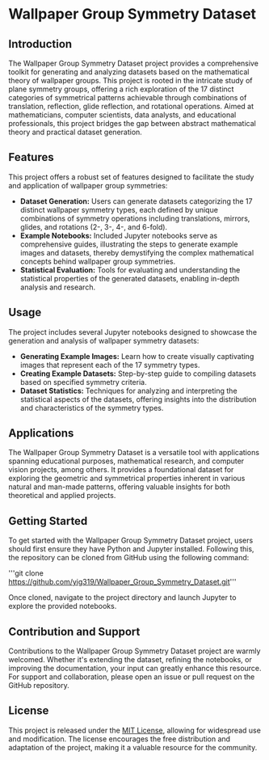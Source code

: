 # Wallpaper Group Symmetry Dataset

## Introduction
The Wallpaper Group Symmetry Dataset project provides a comprehensive toolkit for generating and analyzing datasets based on the mathematical theory of wallpaper groups. This project is rooted in the intricate study of plane symmetry groups, offering a rich exploration of the 17 distinct categories of symmetrical patterns achievable through combinations of translation, reflection, glide reflection, and rotational operations. Aimed at mathematicians, computer scientists, data analysts, and educational professionals, this project bridges the gap between abstract mathematical theory and practical dataset generation.

## Features
This project offers a robust set of features designed to facilitate the study and application of wallpaper group symmetries:
- **Dataset Generation:** Users can generate datasets categorizing the 17 distinct wallpaper symmetry types, each defined by unique combinations of symmetry operations including translations, mirrors, glides, and rotations (2-, 3-, 4-, and 6-fold).
- **Example Notebooks:** Included Jupyter notebooks serve as comprehensive guides, illustrating the steps to generate example images and datasets, thereby demystifying the complex mathematical concepts behind wallpaper group symmetries.
- **Statistical Evaluation:** Tools for evaluating and understanding the statistical properties of the generated datasets, enabling in-depth analysis and research.

## Usage
The project includes several Jupyter notebooks designed to showcase the generation and analysis of wallpaper symmetry datasets:
- **Generating Example Images:** Learn how to create visually captivating images that represent each of the 17 symmetry types.
- **Creating Example Datasets:** Step-by-step guide to compiling datasets based on specified symmetry criteria.
- **Dataset Statistics:** Techniques for analyzing and interpreting the statistical aspects of the datasets, offering insights into the distribution and characteristics of the symmetry types.

## Applications
The Wallpaper Group Symmetry Dataset is a versatile tool with applications spanning educational purposes, mathematical research, and computer vision projects, among others. It provides a foundational dataset for exploring the geometric and symmetrical properties inherent in various natural and man-made patterns, offering valuable insights for both theoretical and applied projects.

## Getting Started
To get started with the Wallpaper Group Symmetry Dataset project, users should first ensure they have Python and Jupyter installed. Following this, the repository can be cloned from GitHub using the following command:

'''git clone https://github.com/yig319/Wallpaper_Group_Symmetry_Dataset.git'''

Once cloned, navigate to the project directory and launch Jupyter to explore the provided notebooks.

## Contribution and Support
Contributions to the Wallpaper Group Symmetry Dataset project are warmly welcomed. Whether it's extending the dataset, refining the notebooks, or improving the documentation, your input can greatly enhance this resource. For support and collaboration, please open an issue or pull request on the GitHub repository.

## License
This project is released under the [MIT License](https://opensource.org/licenses/MIT), allowing for widespread use and modification. The license encourages the free distribution and adaptation of the project, making it a valuable resource for the community.
